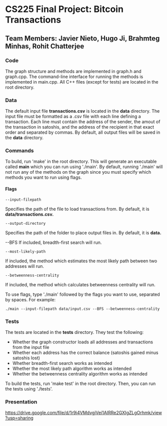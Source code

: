 # CS225 Final Project: Bitcoin Transactions

## Team Members: Javier Nieto, Hugo Ji, Brahmteg Minhas, Rohit Chatterjee

### Code
The graph structure and methods are implemented in graph.h and graph.cpp. The command-line interface for running the methods is implemented in main.cpp. All C++ files (except for tests) are located in the root directory.

### Data
The default input file **transactions.csv** is located in the **data** directory. The input file must be formatted as a .csv file with each line defining a transaction. Each line must contain the address of the sender, the amout of the transaction in satoshis, and the address of the recipient in that exact order and separated by commas. By default, all output files will be saved in the **data** directory.

### Commands
To build, run 'make' in the root directory. This will generate an executable called **main** which you can run using './main'. By default, running './main' will not run any of the methods on the graph since you must specify which methods you want to run using flags.

#### Flags
    --input-filepath
Specifies the path of the file to load transactions from. By default, it is **data/transactions.csv.**

    --output-directory
Specifies the path of the folder to place output files in. By default, it is **data.**

   --BFS
If included, breadth-first search will run.

    --most-likely-path
If included, the method which estimates the most likely path between two addresses will run.

    --betweenness-centrality
If included, the method which calculates betweenness centrality will run.

To use flags, type './main' followed by the flags you want to use, separated by spaces. For example:

    ./main --input-filepath data/input.csv --BFS --betweenness-centrality

### Tests
The tests are located in the **tests** directory. They test the following:
 - Whether the graph constructor loads all addresses and transactions from the input file
 - Whether each address has the correct balance (satoshis gained minus satoshis lost)
 - Whether breadth-first search works as intended
 - Whether the most likely path algorithm works as intended
 - Whether the betweenness centrality algorithm works as intended

To build the tests, run 'make test' in the root directory. Then, you can run the tests using './tests'.

### Presentation
https://drive.google.com/file/d/1r9i4VMdvgjVei1AIRRe2GXIgZLgOrhmk/view?usp=sharing